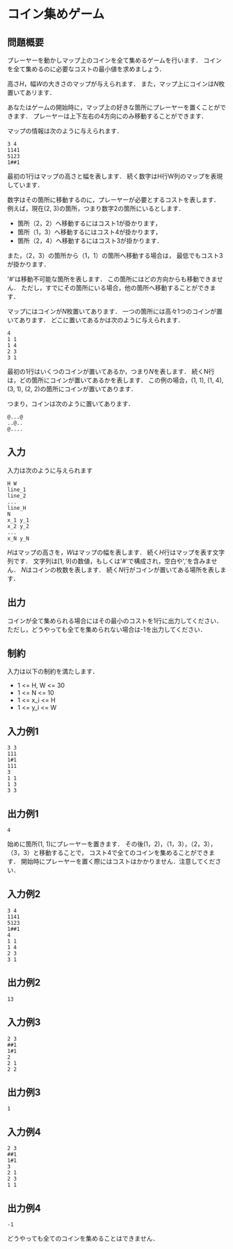 # コイン集めゲーム
## 問題概要
プレーヤーを動かしマップ上のコインを全て集めるゲームを行います．
コインを全て集めるのに必要なコストの最小値を求めましょう．

高さ$H$，幅$W$の大きさのマップが与えられます．
また，マップ上にコインは$N$枚置いてあリます．

あなたはゲームの開始時に，マップ上の好きな箇所にプレーヤーを置くことができます．
プレーヤーは上下左右の4方向にのみ移動することができます．

マップの情報は次のように与えられます．
```
3 4
1141
5123
1##1
```

最初の1行はマップの高さと幅を表します．
続く数字はH行W列のマップを表現しています．

数字はその箇所に移動するのに，プレーヤーが必要とするコストを表します．
例えば，現在(2, 3)の箇所，つまり数字2の箇所にいるとします．

- 箇所（2，2）へ移動するにはコスト1が掛かります，
- 箇所（1，3）へ移動するにはコスト4が掛かります，
- 箇所（2，4）へ移動するにはコスト3が掛かります．

また，（2，3）の箇所から（1，1）の箇所へ移動する場合は，
最低でもコスト3が掛かります．

'#'は移動不可能な箇所を表します．
この箇所にはどの方向からも移動できません．
ただし，すでにその箇所にいる場合，他の箇所へ移動することができます．

マップにはコインが$N$枚置いてあります．
一つの箇所には高々1つのコインが置いてあります．
どこに置いてあるかは次のように与えられます．
```
4
1 1
1 4
2 3
3 1
```
最初の1行はいくつのコインが置いてあるか，つまり$N$を表します．
続くN行は，どの箇所にコインが置いてあるかを表します．
この例の場合，(1, 1), (1, 4), (3, 1), (2, 2)の箇所にコインが置いてあります．

つまり，コインは次のように置いてあります．
```
@...@
..@..
@....
```

## 入力
入力は次のように与えられます
```
H W
line_1
line_2
...
line_H
N
x_1 y_1
x_2 y_2
...
x_N y_N
```
$H$はマップの高さを，$W$はマップの幅を表します．
続く$H$行はマップを表す文字列です．
文字列は[1, 9]の数値，もしくは'#'で構成され，空白や','を含みません．
$N$はコインの枚数を表します．
続く$N$行がコインが置いてある場所を表します．

## 出力
コインが全て集められる場合にはその最小のコストを1行に出力してください．
ただし，どうやっても全てを集められない場合は-1を出力してください．

## 制約
入力は以下の制約を満たします．

- 1 <= H, W <= 30
- 1 <= N <= 10
- 1 <= x_i <= H
- 1 <= y_i <= W

## 入力例1
```
3 3
111
1#1
111
3
1 1
1 3
3 3
```

## 出力例1
```
4
```
始めに箇所(1, 1)にプレーヤーを置きます．
その後(1，2)，（1，3），（2，3），（3，3）と移動することで，
コスト4で全てのコインを集めることができます．
開始時にプレーヤーを置く際にはコストはかかりません．注意してください．

## 入力例2
```
3 4
1141
5123
1##1
4
1 1
1 4
2 3
3 1
```

## 出力例2
```
13
```

## 入力例3
```
2 3
##1
1#1
2
2 1
2 2
```

## 出力例3
```
1
```

## 入力例4
```
2 3
##1
1#1
3
2 1
2 3
1 1
```

## 出力例4
```
-1
```
どうやっても全てのコインを集めることはできません．
